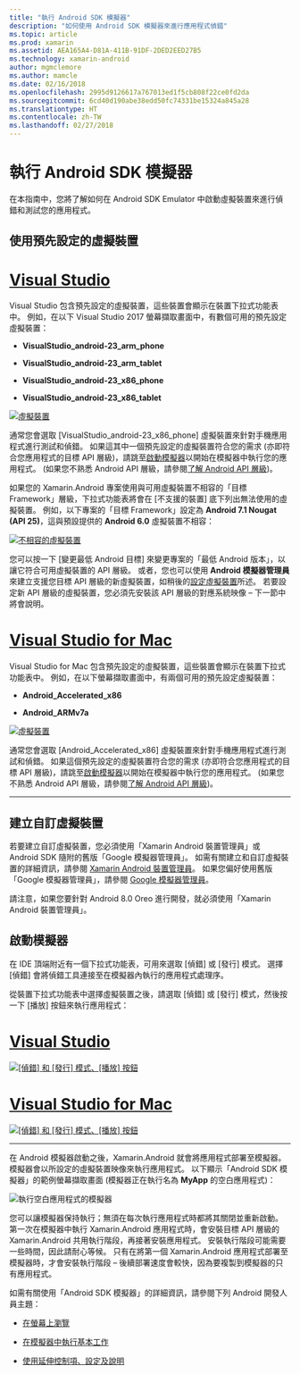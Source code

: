 ```yaml
---
title: "執行 Android SDK 模擬器"
description: "如何使用 Android SDK 模擬器來進行應用程式偵錯"
ms.topic: article
ms.prod: xamarin
ms.assetid: AEA165A4-D81A-411B-91DF-2DED2EED27B5
ms.technology: xamarin-android
author: mgmclemore
ms.author: mamcle
ms.date: 02/16/2018
ms.openlocfilehash: 2995d9126617a767013ed1f5cb808f22ce0fd2da
ms.sourcegitcommit: 6cd40d190abe38edd50fc74331be15324a845a28
ms.translationtype: HT
ms.contentlocale: zh-TW
ms.lasthandoff: 02/27/2018
---
```

# <a name="running-the-android-sdk-emulator"></a>執行 Android SDK 模擬器

在本指南中，您將了解如何在 Android SDK Emulator 中啟動虛擬裝置來進行偵錯和測試您的應用程式。

## <a name="using-a-pre-configured-virtual-device"></a>使用預先設定的虛擬裝置

# <a name="visual-studiotabvswin"></a>[Visual Studio](#tab/vswin)

Visual Studio 包含預先設定的虛擬裝置，這些裝置會顯示在裝置下拉式功能表中。 例如，在以下 Visual Studio 2017 螢幕擷取畫面中，有數個可用的預先設定虛擬裝置：

-   **VisualStudio\_android-23\_arm\_phone**

-   **VisualStudio\_android-23\_arm\_tablet**

-   **VisualStudio\_android-23\_x86\_phone** 

-   **VisualStudio\_android-23\_x86\_tablet** 

[ ![虛擬裝置](running-the-emulator-images/win/01-virtual-devices-sml.png)](running-the-emulator-images/win/01-virtual-devices.png)

通常您會選取 [VisualStudio\_android-23\_x86\_phone] 虛擬裝置來針對手機應用程式進行測試和偵錯。 如果這其中一個預先設定的虛擬裝置符合您的需求 (亦即符合您應用程式的目標 API 層級)，請跳至[啟動模擬器](#launching)以開始在模擬器中執行您的應用程式。 (如果您不熟悉 Android API 層級，請參閱[了解 Android API 層級](~/android/app-fundamentals/android-api-levels.md))。

如果您的 Xamarin.Android 專案使用與可用虛擬裝置不相容的「目標 Framework」層級，下拉式功能表將會在 [不支援的裝置] 底下列出無法使用的虛擬裝置。 例如，以下專案的「目標 Framework」設定為 **Android 7.1 Nougat (API 25)**，這與預設提供的 **Android 6.0** 虛擬裝置不相容：

[ ![不相容的虛擬裝置](running-the-emulator-images/win/02-incompatible-level-sml.png)](running-the-emulator-images/win/02-incompatible-level.png)

您可以按一下 [變更最低 Android 目標] 來變更專案的「最低 Android 版本」，以讓它符合可用虛擬裝置的 API 層級。 或者，您也可以使用 **Android 模擬器管理員**來建立支援您目標 API 層級的新虛擬裝置，如稍後的[設定虛擬裝置](#virtualdevice)所述。 若要設定新 API 層級的虛擬裝置，您必須先安裝該 API 層級的對應系統映像 &ndash; 下一節中將會說明。

# <a name="visual-studio-for-mactabvsmac"></a>[Visual Studio for Mac](#tab/vsmac)

Visual Studio for Mac 包含預先設定的虛擬裝置，這些裝置會顯示在裝置下拉式功能表中。 例如，在以下螢幕擷取畫面中，有兩個可用的預先設定虛擬裝置：

-   **Android\_Accelerated\_x86**

-   **Android\_ARMv7a**

[ ![虛擬裝置](running-the-emulator-images/mac/01-virtual-devices-sml.png)](running-the-emulator-images/mac/01-virtual-devices.png)

通常您會選取 [Android\_Accelerated\_x86] 虛擬裝置來針對手機應用程式進行測試和偵錯。 如果這個預先設定的虛擬裝置符合您的需求 (亦即符合您應用程式的目標 API 層級)，請跳至[啟動模擬器](#launching)以開始在模擬器中執行您的應用程式。 (如果您不熟悉 Android API 層級，請參閱[了解 Android API 層級](~/android/app-fundamentals/android-api-levels.md))。

-----

## <a name="creating-custom-virtual-devices"></a>建立自訂虛擬裝置

若要建立自訂虛擬裝置，您必須使用「Xamarin Android 裝置管理員」或 Android SDK 隨附的舊版「Google 模擬器管理員」。 如需有關建立和自訂虛擬裝置的詳細資訊，請參閱 [Xamarin Android 裝置管理員](~/android/get-started/installation/android-emulator/xamarin-device-manager.md)。
如果您偏好使用舊版「Google 模擬器管理員」，請參閱 [Google 模擬器管理員](~/android/get-started/installation/android-emulator/google-emulator-manager.md)。

請注意，如果您要針對 Android 8.0 Oreo 進行開發，就必須使用「Xamarin Android 裝置管理員」。

<a name="launching" />

## <a name="launching-the-emulator"></a>啟動模擬器

在 IDE 頂端附近有一個下拉式功能表，可用來選取 [偵錯] 或 [發行] 模式。 選擇 [偵錯] 會將偵錯工具連接至在模擬器內執行的應用程式處理序。 

從裝置下拉式功能表中選擇虛擬裝置之後，請選取 [偵錯] 或 [發行] 模式，然後按一下 [播放] 按鈕來執行應用程式：

# <a name="visual-studiotabvswin"></a>[Visual Studio](#tab/vswin)

[![[偵錯] 和 [發行] 模式、[播放] 按鈕](running-the-emulator-images/win/17-debug-release-sml.png)](running-the-emulator-images/win/17-debug-release.png)

# <a name="visual-studio-for-mactabvsmac"></a>[Visual Studio for Mac](#tab/vsmac)

[![[偵錯] 和 [發行] 模式、[播放] 按鈕](running-the-emulator-images/mac/16-debug-release-sml.png)](running-the-emulator-images/mac/16-debug-release.png)

-----

在 Android 模擬器啟動之後，Xamarin.Android 就會將應用程式部署至模擬器。 模擬器會以所設定的虛擬裝置映像來執行應用程式。 以下顯示「Android SDK 模擬器」的範例螢幕擷取畫面 (模擬器正在執行名為 **MyApp** 的空白應用程式)：

![執行空白應用程式的模擬器](running-the-emulator-images/emulator-running.png)

您可以讓模擬器保持執行；無須在每次執行應用程式時都將其關閉並重新啟動。 第一次在模擬器中執行 Xamarin.Android 應用程式時，會安裝目標 API 層級的 Xamarin.Android 共用執行階段，再接著安裝應用程式。 安裝執行階段可能需要一些時間，因此請耐心等候。 只有在將第一個 Xamarin.Android 應用程式部署至模擬器時，才會安裝執行階段 &ndash; 後續部署速度會較快，因為要複製到模擬器的只有應用程式。

如需有關使用「Android SDK 模擬器」的詳細資訊，請參閱下列 Android 開發人員主題：

-   [在螢幕上瀏覽](https://developer.android.com/studio/run/emulator.html#navigate)

-   [在模擬器中執行基本工作](https://developer.android.com/studio/run/emulator.html#tasks)

-   [使用延伸控制項、設定及說明](https://developer.android.com/studio/run/emulator.html#extended)

